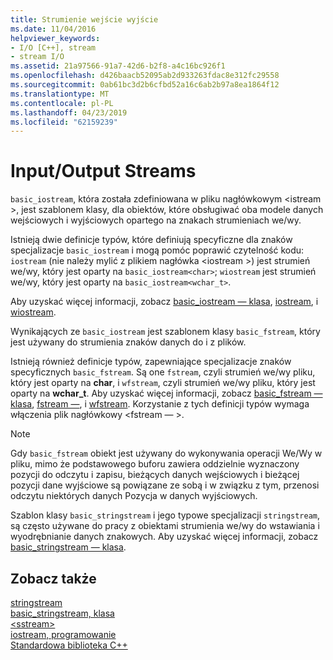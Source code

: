 ```yaml
---
title: Strumienie wejście wyjście
ms.date: 11/04/2016
helpviewer_keywords:
- I/O [C++], stream
- stream I/O
ms.assetid: 21a97566-91a7-42d6-b2f8-a4c16bc926f1
ms.openlocfilehash: d426baacb52095ab2d933263fdac8e312fc29558
ms.sourcegitcommit: 0ab61bc3d2b6cfbd52a16c6ab2b97a8ea1864f12
ms.translationtype: MT
ms.contentlocale: pl-PL
ms.lasthandoff: 04/23/2019
ms.locfileid: "62159239"
---
```

# <a name="inputoutput-streams"></a>Input/Output Streams

`basic_iostream`, która została zdefiniowana w pliku nagłówkowym \<istream >, jest szablonem klasy, dla obiektów, które obsługiwać oba modele danych wejściowych i wyjściowych opartego na znakach strumieniach we/wy.

Istnieją dwie definicje typów, które definiują specyficzne dla znaków specjalizacje `basic_iostream` i mogą pomóc poprawić czytelność kodu: `iostream` (nie należy mylić z plikiem nagłówka \<iostream >) jest strumień we/wy, który jest oparty na `basic_iostream<char>`; `wiostream` jest strumień we/wy, który jest oparty na `basic_iostream<wchar_t>`.

Aby uzyskać więcej informacji, zobacz [basic_iostream — klasa](../standard-library/basic-iostream-class.md), [iostream](../standard-library/basic-iostream-class.md), i [wiostream](../standard-library/basic-iostream-class.md).

Wynikających ze `basic_iostream` jest szablonem klasy `basic_fstream`, który jest używany do strumienia znaków danych do i z plików.

Istnieją również definicje typów, zapewniające specjalizacje znaków specyficznych `basic_fstream`. Są one `fstream`, czyli strumień we/wy pliku, który jest oparty na **char**, i `wfstream`, czyli strumień we/wy pliku, który jest oparty na **wchar_t**. Aby uzyskać więcej informacji, zobacz [basic_fstream — klasa](../standard-library/basic-fstream-class.md), [fstream —](../standard-library/basic-fstream-class.md), i [wfstream](../standard-library/basic-fstream-class.md). Korzystanie z tych definicji typów wymaga włączenia plik nagłówkowy \<fstream — >.

> [!NOTE]
> Gdy `basic_fstream` obiekt jest używany do wykonywania operacji We/Wy w pliku, mimo że podstawowego buforu zawiera oddzielnie wyznaczony pozycji do odczytu i zapisu, bieżących danych wejściowych i bieżącej pozycji dane wyjściowe są powiązane ze sobą i w związku z tym, przenosi odczytu niektórych danych Pozycja w danych wyjściowych.

Szablon klasy `basic_stringstream` i jego typowe specjalizacji `stringstream`, są często używane do pracy z obiektami strumienia we/wy do wstawiania i wyodrębnianie danych znakowych. Aby uzyskać więcej informacji, zobacz [basic_stringstream — klasa](../standard-library/basic-stringstream-class.md).

## <a name="see-also"></a>Zobacz także

[stringstream](../standard-library/basic-stringstream-class.md)<br/>
[basic_stringstream, klasa](../standard-library/basic-stringstream-class.md)<br/>
[\<sstream>](../standard-library/sstream.md)<br/>
[iostream, programowanie](../standard-library/iostream-programming.md)<br/>
[Standardowa biblioteka C++](../standard-library/cpp-standard-library-reference.md)<br/>
